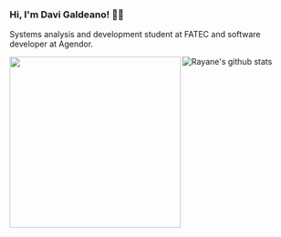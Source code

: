 ### Hi, I'm Davi Galdeano! :woman_technologist:

  
Systems analysis and development student at FATEC and software developer at Agendor.
  
  <img width="300px" align="left" src="https://github-readme-stats.vercel.app/api/top-langs/?username=DaviGaldeano&hide=html&layout=compact&theme=dark" />  

  

![Rayane's github stats](https://github-readme-stats.vercel.app/api?username=DaviGaldeano&count_private=true&theme=dark)

